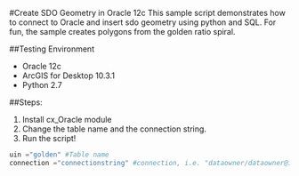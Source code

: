 #Create SDO Geometry in Oracle 12c
This sample script demonstrates how to connect to Oracle and insert sdo geometry using python and SQL. For fun, the sample creates polygons from the golden ratio spiral.

##Testing Environment
- Oracle 12c
- ArcGIS for Desktop 10.3.1 
- Python 2.7

##Steps:
1. Install cx_Oracle module
1. Change the table name and the connection string.
1. Run the script!

```python
uin ="golden" #Table name
connection ="connectionstring" #connection, i.e. "dataowner/dataowner@instance/sid
```
